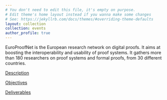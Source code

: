 ```yaml
---
# You don't need to edit this file, it's empty on purpose.
# Edit theme's home layout instead if you wanna make some changes
# See: https://jekyllrb.com/docs/themes/#overriding-theme-defaults
layout: collection
collection: events
author_profile: true
---
```


EuroProofNet is the European research network on digital proofs. It
aims at boosting the interoperability and usability of proof
systems. It gathers more than 180 researchers on proof systems and
formal proofs, from 30 different countries.

[Description](../description)

[Objectives](../objectives)

[Deliverables](../deliverables)
